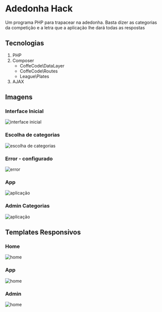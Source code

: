 # Adedonha Hack
Um programa PHP para trapacear na adedonha. Basta dizer as categorias da competição e a letra que a aplicação lhe dará todas as respostas

## Tecnologias

1. PHP
2. Composer
    - CoffeCode\DataLayer
    - CoffeCode\Routes
    - League\Plates
3. AJAX

## Imagens

### Interface Inicial 

![interface inicial](Images/interface.png)
   
### Escolha de categorias

![escolha de categorias](Images/webcategories.png)

### Error - configurado

![error](Images/error.png)


### App

![aplicação](Images/app.png)

### Admin Categorias

![aplicação](Images/admincategories.png)


## Templates Responsivos

### Home

![home](Images/responsive/home.jpg)

### App

![home](Images/responsive/app.png)

### Admin

![home](Images/responsive/admin.png)


